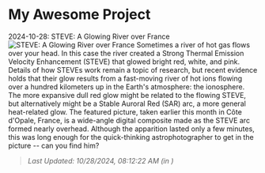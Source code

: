 # My Awesome Project

<!-- APOD Start -->
2024-10-28: STEVE: A Glowing River over France
![STEVE: A Glowing River over France](https://apod.nasa.gov/apod/image/2410/SteveFrance_leroux_1080.jpg)
Sometimes a river of hot gas flows over your head. In this case the river created a Strong Thermal Emission Velocity Enhancement (STEVE) that glowed bright red, white, and pink. Details of how STEVEs work remain a topic of research, but recent evidence holds that their glow results from a fast-moving river of hot ions flowing over a hundred kilometers up in the Earth's atmosphere: the ionosphere. The more expansive dull red glow might be related to the flowing STEVE, but alternatively might be a Stable Auroral Red (SAR) arc, a more general heat-related glow. The featured picture, taken earlier this month in Côte d'Opale, France, is a wide-angle digital composite made as the STEVE arc formed nearly overhead.  Although the apparition lasted only a few minutes, this was long enough for the quick-thinking astrophotographer to get in the picture -- can you find him?
> _Last Updated: 10/28/2024, 08:12:22 AM (in )_
<!-- APOD End -->
